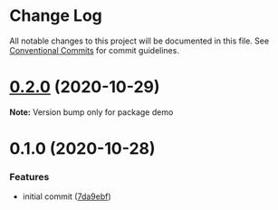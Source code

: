 # Change Log

All notable changes to this project will be documented in this file.
See [Conventional Commits](https://conventionalcommits.org) for commit guidelines.

# [0.2.0](https://github.com/joe-bell/next-blurhash/compare/v0.1.0...v0.2.0) (2020-10-29)

**Note:** Version bump only for package demo





# 0.1.0 (2020-10-28)


### Features

* initial commit ([7da9ebf](https://github.com/joe-bell/next-blurhash/commit/7da9ebf1e60fe65a36c8615b6d4ae89be863149b))
